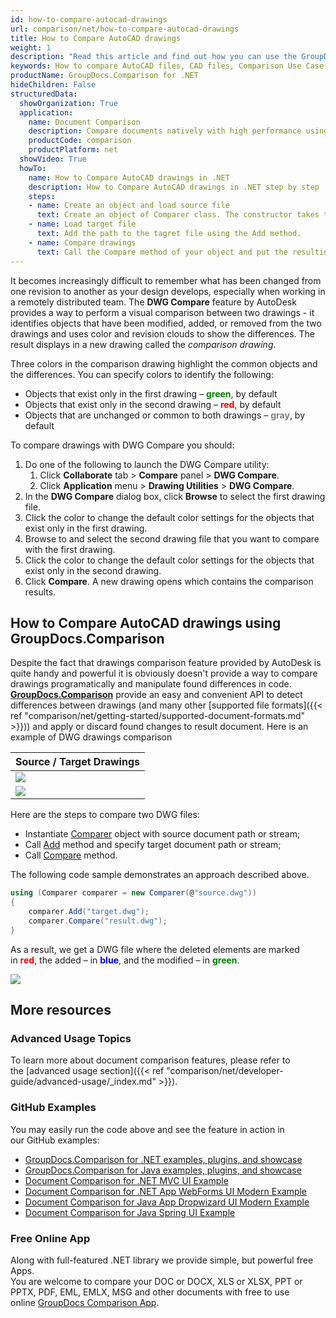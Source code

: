 ```yaml
---
id: how-to-compare-autocad-drawings
url: comparison/net/how-to-compare-autocad-drawings
title: How to Compare AutoCAD drawings
weight: 1
description: "Read this article and find out how you can use the GroupDocs.Comparison for .NET to find differences in AutoCAD files and other drawings. Also, in this article you can find an option to use this product in your production"
keywords: How to compare AutoCAD files, CAD files, Comparison Use Case, Compare AutoCAD files
productName: GroupDocs.Comparison for .NET
hideChildren: False
structuredData:
  showOrganization: True
  application:    
    name: Document Comparison   
    description: Compare documents natively with high performance using C# language and GroupDocs.Comparison for .NET
    productCode: comparison
    productPlatform: net
  showVideo: True
  howTo:
    name: How to Compare AutoCAD drawings in .NET
    description: How to Compare AutoCAD drawings in .NET step by step
    steps:
    - name: Create an object and load source file
      text: Create an object of Comparer class. The constructor takes the source file path parameter. You may specify absolute or relative file path as per your requirements.
    - name: Load target file
      text: Add the path to the tagret file using the Add method.
    - name: Compare drawings
      text: Call the Compare method of your object and put the resulting file path parameter and the options object.
---
```

It becomes increasingly difficult to remember what has been changed from one revision to another as your design develops, especially when working in a remotely distributed team. The **DWG Compare** feature by AutoDesk provides a way to perform a visual comparison between two drawings - it identifies objects that have been modified, added, or removed from the two drawings and uses color and revision clouds to show the differences. The result displays in a new drawing called the *comparison drawing*.  

Three colors in the comparison drawing highlight the common objects and the differences. You can specify colors to identify the following:

*   Objects that exist only in the first drawing – <font color="green">**green**</font>, by default
*   Objects that exist only in the second drawing – <font color="red">**red**</font>, by default
*   Objects that are unchanged or common to both drawings – <font color="gray">**gray**</font>, by default

To compare drawings with DWG Compare you should:

1.  Do one of the following to launch the DWG Compare utility: 
    1.  Click **Collaborate** tab > **Compare** panel > **DWG Compare**.
    2.  Click **Application** menu > **Drawing Utilities** > **DWG Compare**.
2.  In the **DWG Compare** dialog box, click **Browse** to select the first drawing file.
3.  Click the color to change the default color settings for the objects that exist only in the first drawing.
4.  Browse to and select the second drawing file that you want to compare with the first drawing.
5.  Click the color to change the default color settings for the objects that exist only in the second drawing.
6.  Click **Compare**. A new drawing opens which contains the comparison results.

## How to Compare AutoCAD drawings using GroupDocs.Comparison

Despite the fact that drawings comparison feature provided by AutoDesk is quite handy and powerful it is obviously doesn't provide a way to compare drawings programatically and manipulate found differences in code. **[GroupDocs.Comparison](https://products.groupdocs.com/comparison/net)** provide an easy and convenient API to detect differences between drawings (and many other [supported file formats]({{< ref "comparison/net/getting-started/supported-document-formats.md" >}})) and apply or discard found changes to result document. Here is an example of DWG drawings comparison

|  Source / Target Drawings |
| --- |
|![](/comparison/net/images/how-to-compare-autocad-drawings.png) | 
|![](/comparison/net/images/how-to-compare-autocad-drawings_1.png)|

Here are the steps to compare two DWG files:

*   Instantiate [Comparer](https://apireference.groupdocs.com/net/comparison/groupdocs.comparison/comparer) object with source document path or stream;
*   Call [Add](https://apireference.groupdocs.com/net/comparison/groupdocs.comparison/comparer/methods/add/index) method and specify target document path or stream;
*   Call [Compare](https://apireference.groupdocs.com/net/comparison/groupdocs.comparison/comparer/methods/compare/index) method.

The following code sample demonstrates an approach described above.

```csharp
using (Comparer comparer = new Comparer(@"source.dwg"))
{
    comparer.Add("target.dwg");
    comparer.Compare("result.dwg");
}
```

As a result, we get a DWG file where the deleted elements are marked in <font color="red">**red**</font>, the added – in <font color="blue">**blue**</font>, and the modified – in <font color="green">**green**</font>.

![](/comparison/net/images/how-to-compare-autocad-drawings_2.png)

## More resources
### Advanced Usage Topics
To learn more about document comparison features, please refer to the [advanced usage section]({{< ref "comparison/net/developer-guide/advanced-usage/_index.md" >}}).

### GitHub Examples
You may easily run the code above and see the feature in action in our GitHub examples:
*   [GroupDocs.Comparison for .NET examples, plugins, and showcase](https://github.com/groupdocs-comparison/GroupDocs.Comparison-for-.NET)
*   [GroupDocs.Comparison for Java examples, plugins, and showcase](https://github.com/groupdocs-comparison/GroupDocs.Comparison-for-Java)
*   [Document Comparison for .NET MVC UI Example](https://github.com/groupdocs-comparison/GroupDocs.Comparison-for-.NET-MVC)
*   [Document Comparison for .NET App WebForms UI Modern Example](https://github.com/groupdocs-comparison/GroupDocs.Comparison-for-.NET-WebForms)
*   [Document Comparison for Java App Dropwizard UI Modern Example](https://github.com/groupdocs-comparison/GroupDocs.Comparison-for-Java-Dropwizard)
*   [Document Comparison for Java Spring UI Example](https://github.com/groupdocs-comparison/GroupDocs.Comparison-for-Java-Spring)
    
### Free Online App
Along with full-featured .NET library we provide simple, but powerful free Apps.  
You are welcome to compare your DOC or DOCX, XLS or XLSX, PPT or PPTX, PDF, EML, EMLX, MSG and other documents with free to use online [GroupDocs Comparison App](https://products.groupdocs.app/comparison).
